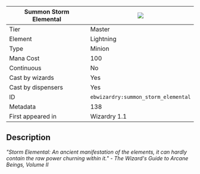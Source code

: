 | Summon Storm Elemental |![](https://github.com/Electroblob77/Wizardry/blob/1.12.2/src/main/resources/assets/ebwizardry/textures/spells/ebwizardry:summon_storm_elemental.png)|
|---|---|
| Tier | Master |
| Element | Lightning |
| Type | Minion |
| Mana Cost | 100 |
| Continuous | No |
| Cast by wizards | Yes |
| Cast by dispensers | Yes |
| ID | `ebwizardry:summon_storm_elemental` |
| Metadata | 138 |
| First appeared in | Wizardry 1.1 |
## Description
_"Storm Elemental: An ancient manifestation of the elements, it can hardly contain the raw power churning within it." - The Wizard's Guide to Arcane Beings, Volume II_